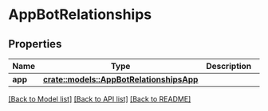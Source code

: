 # AppBotRelationships

## Properties

Name | Type | Description | Notes
------------ | ------------- | ------------- | -------------
**app** | [**crate::models::AppBotRelationshipsApp**](AppBot_relationships_app.md) |  | 

[[Back to Model list]](../README.md#documentation-for-models) [[Back to API list]](../README.md#documentation-for-api-endpoints) [[Back to README]](../README.md)


